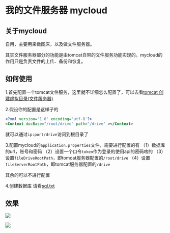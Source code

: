 # 我的文件服务器 mycloud

## 关于mycloud
自用，主要用来做图床，以及做文件服务器。

其实文件服务器部分的功能是由tomcat自带的文件服务功能实现的。mycloud的作用只是负责文件的上传、备份和恢复。

## 如何使用
1.首先配置一个tomcat文件服务，这里就不详细怎么配置了，可以去看[tomcat 创建虚拟目录(文件服务器)](http://langmnm.iteye.com/blog/2073489 "tomcat 创建虚拟目录(文件服务器)")

2.假设你的配置是这样子的
```xml
<?xml version='1.0' encoding='utf-8'?>
<Context docBase="/root/drive" path="/drive" ></Context>
```
就可以通过`ip:port/drive`访问到根目录了

3.配置mycloud的`application.properties`文件，需要进行配置的有
（1）数据库的url，账号和密码
（2）设置一个口令`token`作为登录的使用api的密码啥的
（3）设置`fileDriveRootPath`，即tomcat服务器配置的`/root/drive`
（4）设置`fileServerRootPath`，即tomcat服务器配置的`/drive`

其余的可以不进行配置

4.创建数据库
请看[sql.txt](https://github.com/cellargalaxy/mycloud/blob/master/src/main/resources/sql.txt "sql.txt")



## 效果
[![](http://119.29.171.44/drive/201712/05/%E9%80%89%E5%8C%BA_001.png)](http://119.29.171.44/drive/201712/05/%E9%80%89%E5%8C%BA_001.png)

[![](http://119.29.171.44/drive/201712/05/FireShot%20Capture%2012%20-%20mycloud%E5%90%8E%E5%8F%B0%E7%AE%A1%E7%90%86%20-%20http___119.29.171.44_mycloud_admin_1.png)](http://119.29.171.44/drive/201712/05/FireShot%20Capture%2012%20-%20mycloud%E5%90%8E%E5%8F%B0%E7%AE%A1%E7%90%86%20-%20http___119.29.171.44_mycloud_admin_1.png)